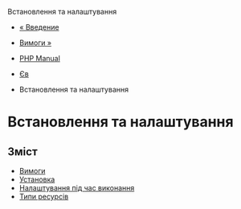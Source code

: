 Встановлення та налаштування

-   [« Введение](intro.ev.md)
    
-   [Вимоги »](ev.requirements.md)
    
-   [PHP Manual](index.md)
    
-   [Єв](book.ev.md)
    
-   Встановлення та налаштування
    

# Встановлення та налаштування

## Зміст

-   [Вимоги](ev.requirements.md)
-   [Установка](ev.installation.md)
-   [Налаштування під час виконання](ev.configuration.md)
-   [Типи ресурсів](ev.resources.md)